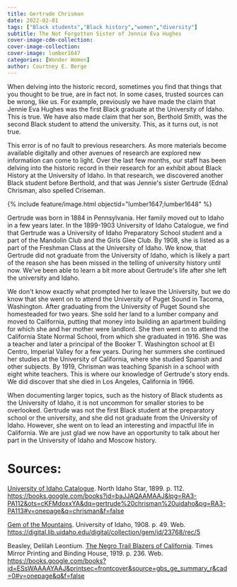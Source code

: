 ```yaml
---
title: Gertrude Chrisman
date: 2022-02-01
tags: ["Black students","Black history","women","diversity"]
subtitle: The Not Forgotten Sister of Jennie Eva Hughes
cover-image-cdm-collection:
cover-image-collection:
cover-image: lumber1647
categories: [Wonder Women]
author: Courtney E. Berge
---
```


When delving into the historic record, sometimes you find that things that you thought to be true, are in fact not. In some cases, trusted sources can be wrong, like us. For example, previously we have made the claim that Jennie Eva Hughes was the first Black graduate at the University of Idaho. This is true. We have also made claim that her son, Berthold Smith, was the second Black student to attend the university. This, as it turns out, is not true.

This error is of no fault to previous researchers. As more materials become available digitally and other avenues of research are explored new information can come to light. Over the last few months, our staff has been delving into the historic record in their research for an exhibit about Black History at the University of Idaho. In that research, we discovered another Black student before Berthold, and that was Jennie's sister Gertrude (Edna) Chrisman, also spelled Criseman. 

{% include feature/image.html objectid="lumber1647;lumber1648" %}

Gertrude was born in 1884 in Pennsylvania. Her family moved out to Idaho in a few years later. In the 1899-1903 University of Idaho Catalogue, we find that Gertrude was a University of Idaho Preparatory School student and a part of the Mandolin Club and the Girls Glee Club. By 1908, she is listed as a part of the Freshman Class at the University of Idaho. We know, that Gertrude did not graduate from the University of Idaho, which is likely a part of the reason she has been missed in the telling of university history until now. We've been able to learn a bit more about Gertrude's life after she left the university and Idaho. 

We don't know exactly what prompted her to leave the University, but we do know that she went on to attend the University of Puget Sound in Tacoma, Washington. After graduating from the University of Puget Sound she homesteaded for two years. She sold her land to a lumber company and moved to California, putting that money into building an apartment building for which she and her mother were landlord. She then went on to attend the California State Normal School, from which she graduated in 1916. She was a teacher and later a principal of the Booker T. Washington school at El Centro, Imperial Valley for a few years. During her summers she continued her studies at the University of California, where she studied Spanish and other subjects. By 1919, Chrisman was teaching Spanish in a school with eight white teachers. This is where our knowledge of Gertrude's story ends. We did discover that she died in Los Angeles, California in 1966. 

When documenting larger topics, such as the history of Black students as the University of Idaho, it is not uncommon for smaller stories to be overlooked. Gertrude was not the first Black student at the preparatory school or the university, and she did not graduate from the University of Idaho. However, she went on to lead an interesting and impactful life in California. We are just glad we now have an opportunity to talk about her part in the University of Idaho and Moscow history. 

# Sources: 

[University of Idaho Catalogue](https://books.google.com/books?id=baJJAQAAMAAJ&lpg=RA3-PA112&ots=cKFMdoxxYA&dq=gertrude%20chrisman%20uidaho&pg=RA3-PA113#v=onepage&q=chrisman&f=false). North Idaho Star, 1899. p. 112. https://books.google.com/books?id=baJJAQAAMAAJ&lpg=RA3-PA112&ots=cKFMdoxxYA&dq=gertrude%20chrisman%20uidaho&pg=RA3-PA113#v=onepage&q=chrisman&f=false

[Gem of the Mountains](https://digital.lib.uidaho.edu/digital/collection/gem/id/23768/rec/5). University of Idaho, 1908. p. 49. Web. https://digital.lib.uidaho.edu/digital/collection/gem/id/23768/rec/5

Beasley, Delilah Leontium. [The Negro Trail Blazers of California](https://books.google.com/books?id=ESsWAAAAYAAJ&printsec=frontcover&source=gbs_ge_summary_r&cad=0#v=onepage&q&f=false). Times Mirror Printing and Binding House, 1919. p. 236. Web. https://books.google.com/books?id=ESsWAAAAYAAJ&printsec=frontcover&source=gbs_ge_summary_r&cad=0#v=onepage&q&f=false
